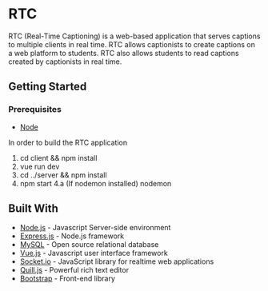 # RTC

RTC (Real-Time Captioning) is a web-based application that serves captions to multiple clients in real time. RTC allows captionists to create captions on a web platform to students. RTC also allows students to read captions created by captionists in real time.

## Getting Started 

### Prerequisites
  * [Node](https://nodejs.org/en/)

In order to build the RTC application
  1. cd client && npm install
  2. vue run dev
  3. cd ../server && npm install
  4. npm start 
  4.a (If nodemon installed) nodemon

## Built With
* [Node.js](https://nodejs.org/en/) - Javascript Server-side environment
* [Express.js](https://expressjs.com/) - Node.js framework
* [MySQL](https://www.mysql.com/) - Open source relational database
* [Vue.js](https://vuejs.org/) - Javascript user interface framework
* [Socket.io](https://socket.io/) - JavaScript library for realtime web applications
* [Quill.js](https://quilljs.com) - Powerful rich text editor
* [Bootstrap](https://getbootstrap.com) - Front-end library 
